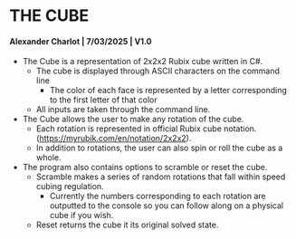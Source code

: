 # THE CUBE 
#### Alexander Charlot | 7/03/2025 | V1.0
- The Cube is a representation of 2x2x2 Rubix cube written in C#.
  - The cube is displayed through ASCII characters on the command line
    - The color of each face is represented by a letter corresponding to the first letter of that color
  - All inputs are taken through the command line.
- The Cube allows the user to make any rotation of the cube.
  - Each rotation is represented in official Rubix cube notation. (https://myrubik.com/en/notation/2x2x2).
  - In addition to rotations, the user can also spin or roll the cube as a whole.
- The program also contains options to scramble or reset the cube.
  - Scramble makes a series of random rotations that fall within speed cubing regulation.
    - Currently the numbers corresponding to each rotation are outputted to the console so you can follow along on a physical cube if you wish.
  - Reset returns the cube it its original solved state.

